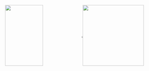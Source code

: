 <!--
**snowmobile2004/snowmobile2004** is a ✨ _special_ ✨ repository because its `README.md` (this file) appears on your GitHub profile.
-->
<a href="https://github.com/snowmobile2004/github-readme-stats">
  <img height=200 align="center" src="https://github-stats.snowlab.tech/api?username=snowmobile2004&show_icons=true&?count_private=true&hide=prs,issues,contribs&theme=dark#gh-dark-mode-only&include_all_commits=true"width="49.7%"/>
</a>
<a href="https://github.com/snowmobile2004/github-readme-stats">
  <img height=200 align="center" src="https://github-stats.snowlab.tech/api/top-langs/?username=snowmobile2004&layout=compact&show_icons=true&theme=dark#gh-dark-mode-only&card_width=320)](https://github.com/snowmobile2004/github-readme-stats"/>
</a>
